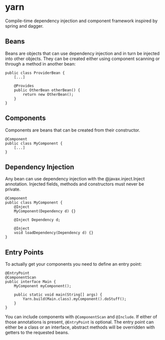 yarn
====

Compile-time dependency injection and component framework inspired by spring and dagger.

Beans
-----

Beans are objects that can use dependency injection and in turn be injected into other objects. They can be created either using component scanning or through a method in another bean:

```
public class ProviderBean {
    [...]

    @Provides
    public OtherBean otherBean() {
        return new OtherBean();
    }
}
```

Components
----------

Components are beans that can be created from their constructor.

```
@Component
public class MyComponent {
    [...]
}
```

Dependency Injection
--------------------

Any bean can use dependency injection with the @javax.inject.Inject annotation. Injected fields, methods and constructors must never be private.

```
@Component
public class MyComponent {
    @Inject 
    MyComponent(Dependency d) {}

    @Inject Dependency d;

    @Inject
    void loadDependency(Dependency d) {}
}
```

Entry Points
------------

To actually get your components you need to define an entry point:

```
@EntryPoint
@ComponentScan
public interface Main {
    MyComponent myComponent();

    public static void main(String[] args) {
        Yarn.build(Main.class).myComponent().doStuff();
    }
}
```

You can include components with `@ComponentScan` and `@Include`. If either of those annotations is present, `@EntryPoint` is optional. The entry point can either be a class or an interface, abstract methods will be overridden with getters to the requested beans.

